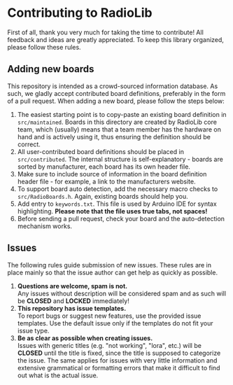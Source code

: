 # Contributing to RadioLib

First of all, thank you very much for taking the time to contribute! All feedback and ideas are greatly appreciated.
To keep this library organized, please follow these rules.

## Adding new boards

This repository is intended as a crowd-sourced information database. As such, we gladly accept contributed board definitions, preferably in the form of a pull request. When adding a new board, please follow the steps below:

1. The easiest starting point is to copy-paste an existing board definition in `src/maintained`. Boards in this directory are created by RadioLib core team, which (usually) means that a team member has the hardware on hand and is actively using it, thus ensuring the definition should be correct.
2. All user-contributed board definitions should be placed in `src/contributed`. The internal structure is self-explanatory - boards are sorted by manufacturer, each board has its own header file.
3. Make sure to include source of information in the board definition header file - for example, a link to the manufacturers website.
4. To support board auto detection, add the necessary macro checks to `src/RadioBoards.h`. Again, existing boards should help you.
5. Add entry to `keywords.txt`. This file is used by Arduino IDE for syntax highlighting. **Please note that the file uses true tabs, not spaces!**
6. Before sending a pull request, check your board and the  auto-detection mechanism works.

## Issues

The following rules guide submission of new issues. These rules are in place mainly so that the issue author can get help as quickly as possible.

1. **Questions are welcome, spam is not.**  
Any issues without description will be considered spam and as such will be **CLOSED** and **LOCKED** immediately!
2. **This repository has issue templates.**  
To report bugs or suggest new features, use the provided issue templates. Use the default issue only if the templates do not fit your issue type.
3. **Be as clear as possible when creating issues.**  
Issues with generic titles (e.g. "not working", "lora", etc.) will be **CLOSED** until the title is fixed, since the title is supposed to categorize the issue. The same applies for issues with very little information and extensive grammatical or formatting errors that make it difficult to find out what is the actual issue.

